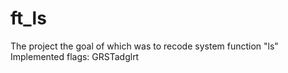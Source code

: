 # ft_ls
The project the goal of which was to recode system function "ls"
Implemented flags: GRSTadglrt
